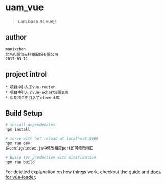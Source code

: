 # uam_vue

> uam base as vuejs

## author
```
manixchen
北京和信创天科技股份有限公司
2017-03-11
```

## project introl
```
* 项目中引入了vue-router
* 项目中引入了vue-echarts图表库
* 后期项目中引入了element库
```

## Build Setup
``` bash
# install dependencies
npm install

# serve with hot reload at localhost:8088
npm run dev
在config/index.js中修改相应port即可修改端口

# build for production with minification
npm run build
```

For detailed explanation on how things work, checkout the [guide](http://vuejs-templates.github.io/webpack/) and [docs for vue-loader](http://vuejs.github.io/vue-loader).
